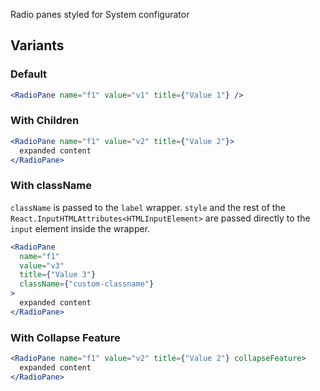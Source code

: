 Radio panes styled for System configurator

## Variants

### Default

```jsx
<RadioPane name="f1" value="v1" title={"Value 1"} />
```

### With Children

```jsx
<RadioPane name="f1" value="v2" title={"Value 2"}>
  expanded content
</RadioPane>
```

### With className

`className` is passed to the `label` wrapper. `style` and the rest of the `React.InputHTMLAttributes<HTMLInputElement>` are passed directly to the `input` element inside the wrapper.

```jsx
<RadioPane
  name="f1"
  value="v3"
  title={"Value 3"}
  className={"custom-classname"}
>
  expanded content
</RadioPane>
```

### With Collapse Feature

```jsx
<RadioPane name="f1" value="v2" title={"Value 2"} collapseFeature>
  expanded content
</RadioPane>
```
